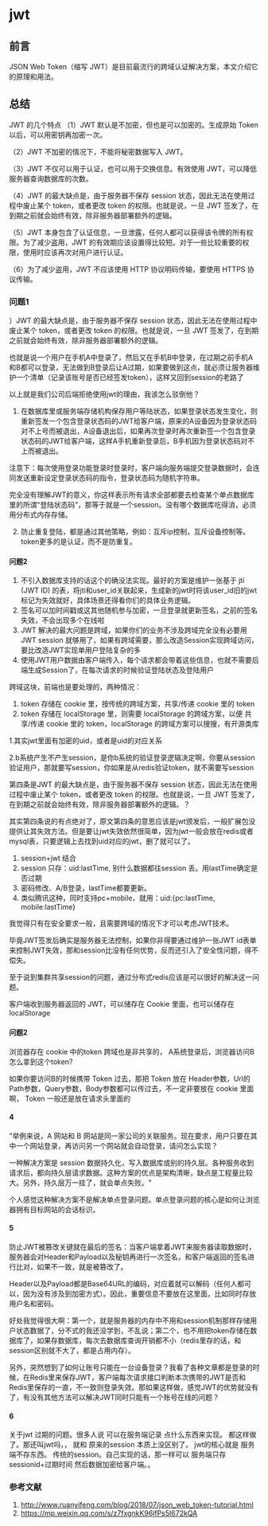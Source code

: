 # jwt

## 前言

JSON Web Token（缩写 JWT）是目前最流行的跨域认证解决方案，本文介绍它的原理和用法。

## 总结

JWT 的几个特点
（1）JWT 默认是不加密，但也是可以加密的。生成原始 Token 以后，可以用密钥再加密一次。

（2）JWT 不加密的情况下，不能将秘密数据写入 JWT。

（3）JWT 不仅可以用于认证，也可以用于交换信息。有效使用 JWT，可以降低服务器查询数据库的次数。

（4）JWT 的最大缺点是，由于服务器不保存 session 状态，因此无法在使用过程中废止某个 token，或者更改 token 的权限。也就是说，一旦 JWT 签发了，在到期之前就会始终有效，除非服务器部署额外的逻辑。

（5）JWT 本身包含了认证信息，一旦泄露，任何人都可以获得该令牌的所有权限。为了减少盗用，JWT 的有效期应该设置得比较短。对于一些比较重要的权限，使用时应该再次对用户进行认证。

（6）为了减少盗用，JWT 不应该使用 HTTP 协议明码传输，要使用 HTTPS 协议传输。

### 问题1

）JWT 的最大缺点是，由于服务器不保存 session 状态，因此无法在使用过程中废止某个 token，或者更改 token 的权限。也就是说，一旦 JWT 签发了，在到期之前就会始终有效，除非服务器部署额外的逻辑。

也就是说一个用户在手机A中登录了，然后又在手机B中登录，在过期之前手机A和B都可以登录，无法做到B登录后让A过期，如果要做到这点，就必须让服务器维护一个清单（记录该账号是否已经签发token），这样又回到session的老路了

以上就是我们公司后端拒绝使用jwt的理由，我该怎么驳倒他？

1. 在数据库里或服务端存储机构保存用户等陆状态，如果登录状态发生变化，则重新签发一个包含登录状态码的JWT给客户端，原来的A设备因为登录状态码对不上号而被退出，A设备退出后，如果再次登录时再次重新签一个包含登录状态码的JWT给客户端，这样A手机重新登录后，B手机因为登录状态码对不上而被退出。

注意下：每次使用登录功能登录时登录时，客户端向服务端提交登录数据时，会连同发送重新设定登录状态码的指令，登录状态码为随机字符串。

完全没有理解JWT的意义，你这样表示所有请求全部都要去检查某个单点数据库里的所谓“登陆状态码”，那等于就是一个session。没有哪个数据库吃得消，必须用分布式内存存储。

2. 防止重复登陆，都是通过其他策略，例如：互斥ip控制，互斥设备控制等。token更多的是认证，而不是防重复。

#### 问题2

1. 不引入数据库支持的话这个的确没法实现。最好的方案是维护一张基于 jti (JWT ID) 的表，将jti和user_id关联起来，生成新的jwt时将该user_id旧的jwt标记为失效就好，具体场景还得看你们的具体业务逻辑。
2. 签名可以加时间戳或这其他随机参与加密，一旦登录就更新签名，之前的签名失效，不会出现多个在线啦
3. JWT 解决的最大问题是跨域，如果你们的业务不涉及跨域完全没有必要用JWT session 就够用了，如果有跨域需要，那么改造Session实现跨域访问，要比改造JWT实现单用户登陆复杂的多
4. 使用JWT用户数据由客户端传入，每个请求都会带着这些信息，也就不需要后端生成Session了，在每次请求的时候验证登陆状态及登陆用户

跨域这块，前端也是要处理的，两种情况：

1. token 存储在 cookie 里，按传统的跨域方案，共享/传递 cookie 里的 token
2. token 存储在 localStorage 里，则需要 localStorage 的跨域方案，以便 共享/传递 cookie 里的 token，localStorage 的跨域方案可以搜搜，有开源类库

1.其实jwt里面有加密的uid，或者是uid的对应关系

2.b系统产生不产生session，是你b系统的验证登录逻辑决定啊，你要从session验证用户，那就要写session，你如果是从redis验证token，就不需要写session

第四条是JWT 的最大缺点是，由于服务器不保存 session 状态，因此无法在使用过程中废止某个 token，或者更改 token 的权限。也就是说，一旦 JWT 签发了，在到期之前就会始终有效，除非服务器部署额外的逻辑。？

其实第四条说的有点绝对了，原文第四条的意思应该是jwt颁发后，一般扩展包没提供让其失效方法。但是要让jwt失效依然很简单，因为jwt一般会放在redis或者mysql表，只要逻辑上去找到uid对应的jwt，删了就可以了。

1. session+jwt 结合
2. session 只存：uid:lastTime, 别什么数据都往session 丢。用lastTime确定是否过期
3. 密码修改、A/B登录，lastTime都要更新。
4. 类似腾讯这种，同时支持pc+mobile，就用：uid:{pc:lastTime, mobile:lastTime}

我觉得只有在安全要求一般，且需要跨域的情况下才可以考虑JWT技术。

毕竟JWT签发后确实是服务器无法控制，如果你非得要通过维护一张JWT id表单来控制JWT失效，那和session比没有任何优势，反而还引入了安全性问题，得不偿失。

至于说到集群共享session的问题，通过分布式redis应该是可以很好的解决这一问题。

客户端收到服务器返回的 JWT，可以储存在 Cookie 里面，也可以储存在 localStorage

#### 问题2

浏览器存在 cookie 中的token 跨域也是非共享的， A系统登录后，浏览器访问B怎么拿到这个token?

如果你要访问B的时候携带 Token 过去，那把 Token 放在 Header参数，Url的Path参数，Query参数，Body参数都可以传过去，不一定非要放在 cookie 里面啊， Token 一般还是放在请求头里面的

#### 4

"举例来说，A 网站和 B 网站是同一家公司的关联服务。现在要求，用户只要在其中一个网站登录，再访问另一个网站就会自动登录，请问怎么实现？

一种解决方案是 session 数据持久化，写入数据库或别的持久层。各种服务收到请求后，都向持久层请求数据。这种方案的优点是架构清晰，缺点是工程量比较大。另外，持久层万一挂了，就会单点失败。"

个人感觉这种解决方案不是解决单点登录问题。单点登录问题的核心是如何让浏览器拥有目标网站的会话标识。

#### 5

防止JWT被篡改关键就在最后的签名：当客户端拿着JWT来服务器读取数据时，服务器会对Header和Payload以及秘钥再进行一次签名，和客户端返回的签名进行比对，如果不一致，就是被篡改了。

Header以及Payload都是Base64URL的编码，对应着就可以解码（任何人都可以，因为没有涉及到加密方式）。因此，重要信息不要放在这里面，比如同时存放用户名和密码。

好处我觉得很大啊：第一个，就是服务器的内存中不用和session机制那样存储用户状态数据了，分不式的我还没学到，不乱说；第二个，也不用把token存储在数据库了，如果存数据库，每次去数据库查询开销都不小（redis里存的话，和session区别就不大了，都是占用内存）。

另外，突然想到了如何让账号只能在一台设备登录？我看了各种文章都是登录的时候，在Redis里来保存JWT，客户端每次请求接口判断本次携带的JWT是否和Redis里保存的一直，不一致则登录失效。那如果这样做，感觉JWT的优势就没有了，有没有其他方法可以解决JWT同时只能有一个账号在线的问题？

#### 6

关于jwt 过期的问题。很多人说 可以在服务端记录 点什么东西来实现。
都这样做了。那还叫jwt吗，， 就和 原来的session 本质上没区别了。
jwt的核心就是 服务端不存东西。
传统的session。自己实现的话，那一样可以 服务端只存 sessionid+过期时间
然后数据加密给客户端。。

### 参考文献

1. <http://www.ruanyifeng.com/blog/2018/07/json_web_token-tutorial.html>
2. <https://mp.weixin.qq.com/s/z7fxgnkK96jfPs5I672kQA>
